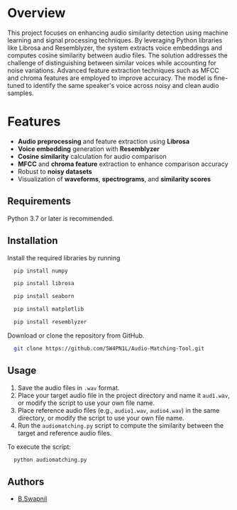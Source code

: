 
# Overview

This project focuses on enhancing audio similarity detection using machine learning and signal processing techniques. By leveraging Python libraries like Librosa and Resemblyzer, the system extracts voice embeddings and computes cosine similarity between audio files. The solution addresses the challenge of distinguishing between similar voices while accounting for noise variations. Advanced feature extraction techniques such as MFCC and chroma features are employed to improve accuracy. The model is fine-tuned to identify the same speaker's voice across noisy and clean audio samples.

# Features

- **Audio preprocessing** and feature extraction using **Librosa**
- **Voice embedding** generation with **Resemblyzer**
- **Cosine similarity** calculation for audio comparison
- **MFCC** and **chroma feature** extraction to enhance comparison accuracy
- Robust to **noisy datasets**
- Visualization of **waveforms**, **spectrograms**, and **similarity scores**



## Requirements

Python 3.7 or later is recommended.



## Installation

Install the required libraries by running

```bash
  pip install numpy

```
```bash
  pip install librosa

```
```bash
  pip install seaborn

```
```bash
  pip install matplotlib

```
```bash
  pip install resemblyzer

```

Download or clone the repository from GitHub.
```bash
  git clone https://github.com/5W4PN1L/Audio-Matching-Tool.git

```
## Usage

1. Save the audio files in `.wav` format.
2. Place your target audio file in the project directory and name it `aud1.wav`, or modify the script to use your own file name.
3. Place reference audio files (e.g., `audio1.wav`, `audio4.wav`) in the same directory, or modify the script to use your own file name.
4. Run the `audiomatching.py` script to compute the similarity between the target and reference audio files.


 
To execute the script:

```bash
  python audiomatching.py
```
## Authors

- [B.Swapnil](https://www.linkedin.com/in/b-swapnil-505a85251)
